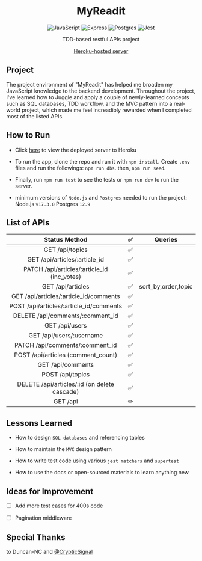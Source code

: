 
<h1 align="center"> MyReadit</h1><p align="center">
<div align="center">
<img src="https://img.shields.io/badge/JavaScript-323330?style=for-the-badge&logo=javascript&logoColor=F7DF1E" alt="JavaScript"/> <img src="https://img.shields.io/badge/Express.js-0F9A41?style=for-the-badge&logo=express" alt="Express" /> <img src="https://img.shields.io/badge/Postgres-32668E?style=for-the-badge&logo=postgresql&logoColor=FFF" alt="Postgres" /> <img src="https://img.shields.io/badge/Jest-C21325?style=for-the-badge&logo=jest" alt="Jest" /> 
<p align="center">TDD-based restful APIs project </p>
<p align="center"><a href="https://ek-reddit.herokuapp.com/articles">Heroku-hosted server</a></p>
</div>

## Project

  The project environment of "MyReadit" has helped me broaden my JavaScript knowledge to the backend development. Throughout the project, I've learned how to Juggle and apply a couple of newly-learned concepts such as SQL databases, TDD workflow, and the MVC pattern into a real-world project, which made me feel increadibly rewarded when I completed most of the listed APIs.


##  How to Run
  
- Click [here](https://ek-reddit.herokuapp.com/articles) to view the deployed server to Heroku

- To run the app, clone the repo and run it with `npm install`. Create `.env` files and run the followings: `npm run dbs`. then, `npm run seed`.

- Finally, run `npm run test` to see the tests or `npm run dev` to run the server.

- minimum versions of `Node.js` and `Postgres` needed to run the project: Node.js `v17.3.0` Postgres `12.9`

  
## List of APIs 

| Status Method | ✅| Queries | 
| :--: | :-----------------: | :------------: |
| GET /api/topics |✅||  
|GET /api/articles/:article_id|✅|| 
|PATCH /api/articles/:article_id (inc_votes)|✅|| 
|GET /api/articles|✅|sort_by,order,topic| 
|GET /api/articles/:article_id/comments|✅|| 
|POST /api/articles/:article_id/comments|✅|| 
|DELETE /api/comments/:comment_id|✅|| 
|GET /api/users|✅|| 
|GET /api/users/:username|✅|| 
|PATCH /api/comments/:comment_id|✅|| 
|POST /api/articles (comment_count)|✅|| 
|GET /api/comments|✅|| 
|POST /api/topics|✅|| 
|DELETE /api/articles/:id (on delete cascade)|✅|| 
|GET /api|✏|| 


## Lessons  Learned
  
- How to design `SQL databases` and referencing tables

- How to maintain the `MVC` design pattern 

- How to write test code using various `jest matchers` and `supertest`

- How to use the docs or open-sourced materials to learn anything new 

  
## Ideas for Improvement
  
- [ ]  Add more test cases for 400s code
- [ ]  Pagination  middleware


## Special Thanks

to Duncan-NC and [@CrypticSignal](https://github.com/CrypticSignal)

